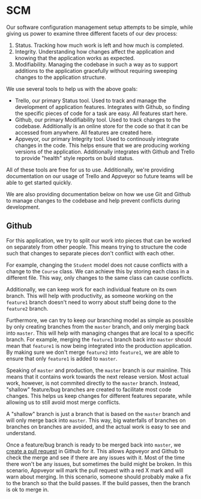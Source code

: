 # SCM

Our software configuration management setup attempts to be simple, while giving us power to examine three different facets of our dev process:

1. Status. Tracking how much work is left and how much is completed.
2. Integrity. Understanding how changes affect the application and knowing that the application works as expected.
3. Modifiability. Managing the codebase in such a way as to support additions to the application gracefully without requiring sweeping changes to the application structure.

We use several tools to help us with the above goals:

- Trello, our primary Status tool. Used to track and manage the development of application features. Integrates with Github, so finding the specific pieces of code for a task are easy. All features start here. 
- Github, our primary Modifiability tool. Used to track changes to the codebase. Additionally is an online store for the code so that it can be accessed from anywhere. All features are created here.
- Appveyor, our primary Integrity tool. Used to continously integrate changes in the code. This helps ensure that we are producing working versions of the application. Additionally integrates with Github and Trello to provide "health" style reports on build status.

All of these tools are free for us to use. Additionally, we're providing documentation on our usage of Trello and Appveyor so future teams will be able to get started quickly.

We are also providing documentation below on how we use Git and Github to manage changes to the codebase and help prevent conflicts during development.

## Github

For this application, we try to split our work into pieces that can be worked on separately from other people.
This means trying to structure the code such that changes to separate pieces don't conflict with each other.

For example, changing the `Student` model does not cause conflicts with a change to the `Course` class.
We can achieve this by storing each class in a different file. This way, only changes to the same class can cause conflicts.

Additionally, we can keep work for each individual feature on its own branch. This will help with productivity, as someone working on the `feature1` branch doesn't need to worry about stuff being done to the `feature2` branch.

Furthermore, we can try to keep our branching model as simple as possible by only creating branches from the `master` branch, and only merging back into `master`.
This will help with managing changes that are local to a specific branch. For example, merging the `feature1` branch back into `master` should mean that `feature1` is now being integrated into the production application. By making sure we don't merge `feature2` into `feature1`, we are able to ensure that only `feature1` is added to `master`.

Speaking of `master` and production, the `master` branch is our mainline. This means that it contains work towards the next release version. Most actual work, however, is not commited directly to the `master` branch. Instead, "shallow" feature/bug branches are created to facilitate most code changes. This helps us keep changes for different features separate, while allowing us to still avoid most merge conflicts.

A "shallow" branch is just a branch that is based on the `master` branch and will only merge back into `master`. This way, big waterfalls of branches on branches on branches are avoided, and the actual work is easy to see and understand.

Once a feature/bug branch is ready to be merged back into `master`, we [create a pull request](https://help.github.com/articles/creating-a-pull-request/) in Github for it. This allows Appveyor and Github to check the merge and see if there are any issues with it.
Most of the time there won't be any issues, but sometimes the build might be broken. In this scenario, Appveyor will mark the pull request with a red X mark and will warn about merging. In this scenario, someone should probably make a fix to the branch so that the build passes. If the build passes, then the branch is ok to merge in.